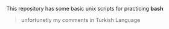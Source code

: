 This repository has some basic unix scripts for practicing **bash**

> unfortunetly my comments in Turkish Language